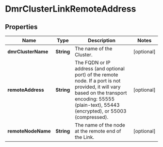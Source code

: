 
# DmrClusterLinkRemoteAddress

## Properties
Name | Type | Description | Notes
------------ | ------------- | ------------- | -------------
**dmrClusterName** | **String** | The name of the Cluster. |  [optional]
**remoteAddress** | **String** | The FQDN or IP address (and optional port) of the remote node. If a port is not provided, it will vary based on the transport encoding: 55555 (plain-text), 55443 (encrypted), or 55003 (compressed). |  [optional]
**remoteNodeName** | **String** | The name of the node at the remote end of the Link. |  [optional]



